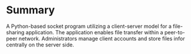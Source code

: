 # Summary
A Python-based socket program utilizing a client-server model for a file-sharing application. The application enables file transfer within a peer-to-peer network. Administrators manage client accounts and store files infor centrally on the server side.

